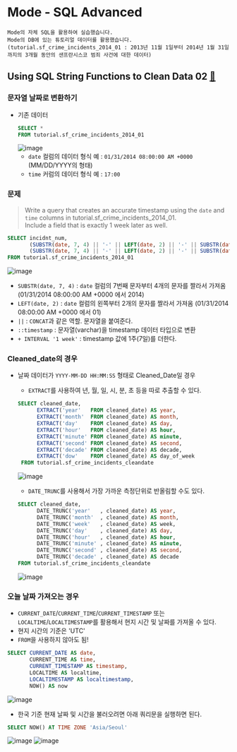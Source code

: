 # Mode - SQL Advanced
```
Mode의 자체 SQL을 활용하여 실습했습니다.
Mode의 DB에 있는 튜토리얼 데이터를 활용했습니다.(tutorial.sf_crime_incidents_2014_01 : 2013년 11월 1일부터 2014년 1월 31일까지의 3개월 동안의 샌프란시스코 범죄 사건에 대한 데이터)
```
## Using SQL String Functions to Clean Data 02 [🔗](https://mode.com/sql-tutorial/sql-string-functions-for-cleaning/)

### 문자열 날짜로 변환하기
- 기존 데이터
  ```sql
  SELECT *
  FROM tutorial.sf_crime_incidents_2014_01
  ```
  ![image](https://user-images.githubusercontent.com/74661937/151356863-08570740-7ddf-4982-bb19-38f21c8b698b.png) 
  - `date` 컬럼의 데이터 형식 예 : `01/31/2014 08:00:00 AM +0000` (MM/DD/YYYY의 형태)
  - `time` 커럼의 데이터 형식 예 : `17:00`

### 문제
> Write a query that creates an accurate timestamp using the `date` and `time` columns in tutorial.sf_crime_incidents_2014_01. <br>Include a field that is exactly 1 week later as well.

```sql
SELECT incidnt_num,
       (SUBSTR(date, 7, 4) || '-' || LEFT(date, 2) || '-' || SUBSTR(date, 4, 2) || ' ' || time || ':00')::timestamp AS timestamp,
       (SUBSTR(date, 7, 4) || '-' || LEFT(date, 2) || '-' || SUBSTR(date, 4, 2) || ' ' || time || ':00')::timestamp + INTERVAL '1 week' AS timestamp_plus_interval
FROM tutorial.sf_crime_incidents_2014_01
``` 
![image](https://user-images.githubusercontent.com/74661937/151356343-dbefb255-04d4-47c6-bbe1-a760a7461ab2.png)
- `SUBSTR(date, 7, 4)` :  `date` 컬럼의 7번째 문자부터 4개의 문자를 짤라서 가져옴 (01/31/2014 08:00:00 AM +0000 에서 2014)
- `LEFT(date, 2)` : `date` 컬럼의 왼쪽부터 2개의 문자를 짤라서 가져옴 (01/31/2014 08:00:00 AM +0000 에서 01)
- `||` : `CONCAT`과 같은 역할. 문자열을 붙여준다.
- `::timestamp` : 문자열(varchar)을 timestamp 데이터 타입으로 변환
- `+ INTERVAL '1 week'` : timestamp 값에 1주(7일)를 더한다.


### Cleaned_date의 경우
- 날짜 데이터가 `YYYY-MM-DD HH:MM:SS` 형태로 Cleaned_Date일 경우
  - `EXTRACT`를 사용하여 년, 월, 일, 시, 분, 초 등을 따로 추출할 수 있다.
   ```sql
   SELECT cleaned_date,
         EXTRACT('year'   FROM cleaned_date) AS year,
         EXTRACT('month'  FROM cleaned_date) AS month,
         EXTRACT('day'    FROM cleaned_date) AS day,
         EXTRACT('hour'   FROM cleaned_date) AS hour,
         EXTRACT('minute' FROM cleaned_date) AS minute,
         EXTRACT('second' FROM cleaned_date) AS second,
         EXTRACT('decade' FROM cleaned_date) AS decade,
         EXTRACT('dow'    FROM cleaned_date) AS day_of_week
    FROM tutorial.sf_crime_incidents_cleandate
   ```
   ![image](https://user-images.githubusercontent.com/74661937/151359836-28ee0561-185a-4b28-9695-67698380b9b8.png)
   
   - `DATE_TRUNC`를 사용해서 가장 가까운 측정단위로 반올림할 수도 있다.
   ```sql
   SELECT cleaned_date,
         DATE_TRUNC('year'   , cleaned_date) AS year,
         DATE_TRUNC('month'  , cleaned_date) AS month,
         DATE_TRUNC('week'   , cleaned_date) AS week,
         DATE_TRUNC('day'    , cleaned_date) AS day,
         DATE_TRUNC('hour'   , cleaned_date) AS hour,
         DATE_TRUNC('minute' , cleaned_date) AS minute,
         DATE_TRUNC('second' , cleaned_date) AS second,
         DATE_TRUNC('decade' , cleaned_date) AS decade
   FROM tutorial.sf_crime_incidents_cleandate
   ```
   ![image](https://user-images.githubusercontent.com/74661937/151360326-1318d5e1-5019-4dcd-9f7e-5e7191d57219.png)


### 오늘 날짜 가져오는 경우
- `CURRENT_DATE`/`CURRENT_TIME`/`CURRENT_TIMESTAMP` 또는 `LOCALTIME`/`LOCALTIMESTAMP`를 활용해서 현지 시간 및 날짜를 가져올 수 있다.
- 현지 시간의 기준은 'UTC'
- `FROM`을 사용하지 않아도 됨!

```sql
SELECT CURRENT_DATE AS date,
       CURRENT_TIME AS time,
       CURRENT_TIMESTAMP AS timestamp,
       LOCALTIME AS localtime,
       LOCALTIMESTAMP AS localtimestamp,
       NOW() AS now
```
![image](https://user-images.githubusercontent.com/74661937/151361648-4befe60c-8d33-472d-b045-ea9e9d154731.png)

- 한국 기준 현재 날짜 및 시간을 불러오려면 아래 쿼리문을 실행하면 된다.
 ```SQL
 SELECT NOW() AT TIME ZONE 'Asia/Seoul'
 ```
![image](https://user-images.githubusercontent.com/74661937/151363161-40b7c3ab-4cba-48a9-a184-82c7ff5eef70.png)
![image](https://user-images.githubusercontent.com/74661937/151363187-cf867e1a-b5e6-4668-a5f4-82750dd82f0f.png)
